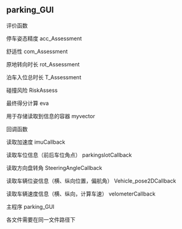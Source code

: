 ## parking_GUI

评价函数

停车姿态精度
acc_Assessment 

舒适性
com_Assessment 

原地转向时长
rot_Assessment 

泊车入位总时长
T_Assessment 

碰撞风险
RiskAssess 

最终得分计算
eva 


用于存储读取到信息的容器
myvector


回调函数

读取加速度
imuCallback   

读取车位信息（前后车位角点）
parkingslotCallback  

读取方向盘转角
SteeringAngleCallback  

读取车辆位姿信息（横、纵向位置，偏航角）
Vehicle_pose2DCallback  

读取车辆速度信息（横、纵向，计算车速）
velometerCallback  


主程序
parking_GUI


各文件需要在同一文件路径下
##
